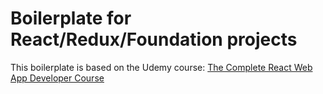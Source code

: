 # Boilerplate for React/Redux/Foundation projects

This boilerplate is based on the Udemy course: [The Complete React Web App Developer Course](https://www.udemy.com/the-complete-react-web-app-developer-course/)

